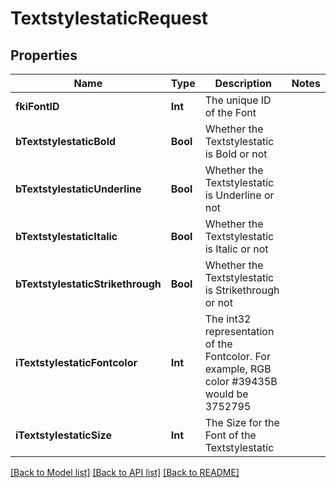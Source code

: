 # TextstylestaticRequest

## Properties
Name | Type | Description | Notes
------------ | ------------- | ------------- | -------------
**fkiFontID** | **Int** | The unique ID of the Font | 
**bTextstylestaticBold** | **Bool** | Whether the Textstylestatic is Bold or not | 
**bTextstylestaticUnderline** | **Bool** | Whether the Textstylestatic is Underline or not | 
**bTextstylestaticItalic** | **Bool** | Whether the Textstylestatic is Italic or not | 
**bTextstylestaticStrikethrough** | **Bool** | Whether the Textstylestatic is Strikethrough or not | 
**iTextstylestaticFontcolor** | **Int** | The int32 representation of the Fontcolor. For example, RGB color #39435B would be 3752795 | 
**iTextstylestaticSize** | **Int** | The Size for the Font of the Textstylestatic | 

[[Back to Model list]](../README.md#documentation-for-models) [[Back to API list]](../README.md#documentation-for-api-endpoints) [[Back to README]](../README.md)


